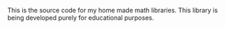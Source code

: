 This is the source code for my home made math libraries. This library is being developed purely for educational purposes.